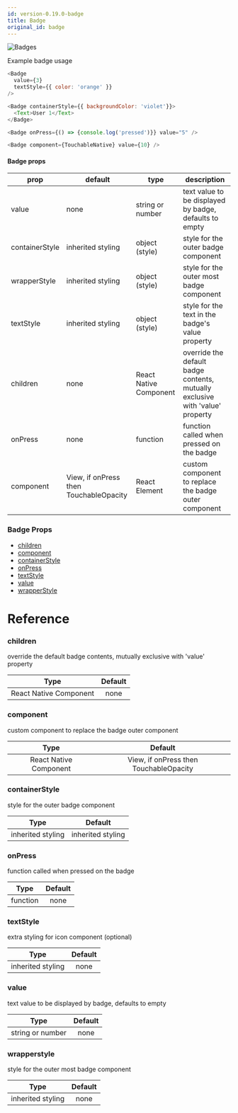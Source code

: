 ```yaml
---
id: version-0.19.0-badge
title: Badge
original_id: badge
---
```


![Badges](/react-native-elements/img/badges.png)

Example badge usage
```js
<Badge
  value={3}
  textStyle={{ color: 'orange' }}
/>

<Badge containerStyle={{ backgroundColor: 'violet'}}>
  <Text>User 1</Text>
</Badge>

<Badge onPress={() => {console.log('pressed')}} value="5" />

<Badge component={TouchableNative} value={10} />
```

#### Badge props

| prop | default | type | description |
| ---- | ---- | ----| ---- |
| value | none | string or number | text value to be displayed by badge, defaults to empty| 
| containerStyle | inherited styling | object (style) | style for the outer badge component |
| wrapperStyle | inherited styling | object (style) | style for the outer most badge component |
| textStyle | inherited styling | object (style) | style for the text in the badge's value property |
| children | none | React Native Component | override the default badge contents, mutually exclusive with 'value' property |
| onPress | none | function | function called when pressed on the badge |
| component | View, if onPress then TouchableOpacity | React Element | custom component to replace the badge outer component |


### Badge Props
  
   * [children](#children) 
   * [component](#component)
   * [containerStyle](#containerstyle)
   * [onPress](#onpress) 
   * [textStyle](#textstyle) 
   * [value](#value) 
   * [wrapperStyle](#wrapperstyle) 


# Reference 

### children
  override the default badge contents, mutually exclusive with 'value' property
  
  | Type    | Default |
  |:-------:|:-------:|
  | React Native Component  |   none    |

### component
  custom component to replace the badge outer component
  
  | Type  | Default |
  |:-----:|:-------:|
  | React Native Component | View, if onPress then TouchableOpacity |

### containerStyle
  style for the outer badge component
  
  | Type    | Default |
  |:-------:|:-------:|
  | inherited styling  |   inherited styling |

### onPress
  function called when pressed on the badge
  
  | Type    | Default |
  |:-------:|:-------:|
  | function | none |
  
### textStyle
  extra styling for icon component (optional)
  
  | Type    | Default |
  |:-------:|:-------:|
  | inherited styling  | none |

### value
  text value to be displayed by badge, defaults to empty
  
  | Type    | Default |
  |:-------:|:-------:|
  | string or number | none |
  
  
### wrapperstyle
  style for the outer most badge component
  
  | Type    | Default |
  |:-------:|:-------:|
  | inherited styling | none |
  




